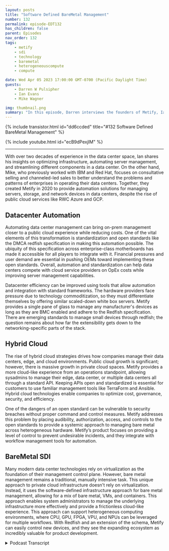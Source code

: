 ```yaml
---
layout: posts
title: "Software Defined BareMetal Management"
number: 132
permalink: episode-EDT132
has_children: false
parent: Episodes
nav_order: 132
tags:
    - metify
    - sdi
    - technology
    - baremetal
    - heterogeneouscompute
    - compute

date: Wed Apr 05 2023 17:00:00 GMT-0700 (Pacific Daylight Time)
guests:
    - Darren W Pulsipher
    - Ian Evans
    - Mike Wagner

img: thumbnail.png
summary: "In this episode, Darren interviews the founders of Metify, Ian Evans and Mike Wagner, about their unique approach to bare metal software-defined infrastructure management using the Redfish standard."
---
```


{% include transistor.html id="dd6ccded" title="#132 Software Defined BareMetal Management" %}

{% include youtube.html id="ecB9dPexjIM" %}

---

With over two decades of experience in the data center space, Ian shares his insights on optimizing infrastructure, automating server management, and streamlining different components in a data center. On the other hand, Mike, who previously worked with IBM and Red Hat, focuses on consultative selling and channeled-led sales to better understand the problems and patterns of enterprises in operating their data centers. Together, they created Metify in 2020 to provide automation solutions for managing servers, storage, and network devices in data centers, despite the rise of public cloud services like RWC Azure and GCP.

## Datacenter Automation

Automating data center management can bring on-prem management closer to a public cloud experience while reducing costs. One of the vital elements of this transformation is standardization and open standards like the DMCA redfish specification in making this automation possible. The ubiquity of this specification across enterprise-class motherboards has made it accessible for all players to integrate with it. Financial pressures and user demand are essential in pushing OEMs toward implementing these open standards. Overall, automation and standardization can help data centers compete with cloud service providers on OpEx costs while improving server management capabilities.

Datacenter efficiency can be improved using tools that allow automation and integration with standard frameworks. The hardware providers face pressure due to technology commoditization, so they must differentiate themselves by offering similar scaled-down white box servers. Metify provides a single pane of glass to manage any manufacturer's devices as long as they are BMC enabled and adhere to the Redfish specification. There are emerging standards to manage small devices through redfish; the question remains about how far the extensibility gets down to the networking-specific parts of the stack.

## Hybrid Cloud

The rise of hybrid cloud strategies drives how companies manage their data centers, edge, and cloud environments. Public cloud growth is significant; however, there is massive growth in private cloud spaces. Metify provides a more cloud-like experience from an operations standpoint, allowing sysadmins to manage their edge, data center, or multiple data centers all through a standard API. Keeping APIs open and standardized is essential for customers to use familiar management tools like TerraForm and Ansible. Hybrid cloud technologies enable companies to optimize cost, governance, security, and efficiency.

One of the dangers of an open standard can be vulnerable to security breaches without proper command and control measures. Metify addresses this problem by placing audibility, authorization, access, and controls to the open standards to provide a systemic approach to managing bare metal across heterogeneous hardware. Metify’s product focuses on providing a level of control to prevent undesirable incidents, and they integrate with workflow management tools for automation.

## BareMetal SDI

Many modern data center technologies rely on virtualization as the foundation of their management control plane. However, bare metal management remains a traditional, manually intensive task. This unique approach to private cloud infrastructure doesn't rely on virtualization. Instead, it uses the software-defined infrastructure approach for bare metal management, allowing for a mix of bare metal, VMs, and containers. This approach enables system administrators to manage the underlying infrastructure more effectively and provide a frictionless cloud-like experience. This approach can support heterogeneous computing environments, where CPU, GPU, FPGA, VPU, and NPUs can be leveraged for multiple workflows. With Redfish and an extension of the schema, Metify can easily control new devices, and they see the expanding ecosystem as incredibly valuable for product development. 


<details>
<summary> Podcast Transcript </summary>

<p>﻿1</p>
<p>Hello, this is Darren</p>
<p>Pulsipher, chief solution,architect of public sector at Intel.</p>
<p>And welcome to Embracing</p>
<p>Digital Transformation,where we investigate effective change,leveraging people processand technology.</p>
<p>He and Mike, welcome to the show.</p>
<p>Thank you.</p>
<p>Good to be here.</p>
<p>Hey, Ian, you're the CTO of Metify.</p>
<p>Let's hear first from you.</p>
<p>Give me a little bit about your backgroundand how you got started.</p>
<p>Sure.</p>
<p>So I have actually worked in the datacenter space for a very long time.</p>
<p>I've probably been in it since 1999,and throughthat I've worked in different rolesanywhere from engineering rolesup through systems architecture.</p>
<p>And yeah, it's just</p>
<p>I've focused on all the different domains,storage, network data center facilities.</p>
<p>And one of the thingsthat I've learned overthe years is how to optimizesome of that infrastructure.</p>
<p>And we're really going to talk to youabout today is what we've created,you know, something that really gets downinto the data center,deep into the data center,and allows you to automate differentaspects of it from servers to storage upthrough network devices and so forth.</p>
<p>Hey, before we get startedthere, though, Mike,tell us a little bit about your backgroundand then why you hooked up with Ian hereto start Modify? Yeah, sounds great.</p>
<p>So I started with IBM many, many moons agoand I was a network engineerand from there I actually stayed with IBMfor quite some timeand shifted into direct sales.</p>
<p>So working a lot with</p>
<p>Enterprise isand getting a look insidetheir data centers,understanding the problems that they face.</p>
<p>Consultative selling, of course,trying to understand the patternsand what it takes torun and operate a data centerand do the things that you need to doto keep the company going and then toeventually use it as a competitive edge.</p>
<p>So that led me to going to Red Hat,and I spent several years at Red</p>
<p>Hat as well, and Red</p>
<p>Hat introduced me to the channel side,which was really, really cool.</p>
<p>So I went from direct salesinto really channel led sales exclusively.</p>
<p>And like I said,that was really apertureopening for me and a fantastic experience.</p>
<p>It was through thatthat I actually met Ian.</p>
<p>He was with one of our top businesspartners, a very large multibillion dollarorganization,and that led directly to solutiondevelopment and the launching of Modifythree years ago.</p>
<p>So that'swhat got me here. Well, three years ago.</p>
<p>So you guys have known each otherfor how long?</p>
<p>Five, six, six years now?</p>
<p>Yeah, Five and six years.</p>
<p>Yeah. Yeah, that's.</p>
<p>That's awesome.</p>
<p>Yeah.</p>
<p>And you're still talking to each other?</p>
<p>Yeah. Okay.</p>
<p>I've been in startups before.</p>
<p>I've done three startups, and.</p>
<p>Yeah,</p>
<p>I don't talk to any of those founders.</p>
<p>Oh, wow.</p>
<p>Yeah, that's.</p>
<p>That's a show on to its own.</p>
<p>I look forward to having our little help.</p>
<p>Yeah, that'll be an interesting show.</p>
<p>We'll have to do thatone of these days, you know?</p>
<p>So what led you guys</p>
<p>What led you guys to create modify?</p>
<p>You talked aboutoptimizing the data center.</p>
<p>So there's a big elephant in the room,and it's called RWC Azure and GCP.</p>
<p>Yeah.</p>
<p>So if if I'm going to be the devil'sadvocate here, I'm going to say,why in the worlddo I need to automate my own data center?</p>
<p>Data centers are dead, but hey, WC comesand tells me that all the time.</p>
<p>Yeah.</p>
<p>Yeah.</p>
<p>Well, I thinkit, I think there's there's a lot to thatthe automation piece ofit is really aroundall the components in the data centeris really be the big oneright now as it stands, you have all thesedifferent problems you have to deal withwithin the data center,you know, different,you know, with Supermicro, Dell, HP,</p>
<p>I mean, you go down the list, right?</p>
<p>There's just a ton of different servers,a lot of different products, and each onekind of has its own specific managedmanagement toolset associated with it.</p>
<p>And while there's a state, there's openstandards coming togetherlike redfish,you know, where you can issue onespecific commandthat will do something on all the servers.</p>
<p>That's great,but you still have to fall backto all those tools, you know, to managefull lifecycle those servers, right?</p>
<p>So I think for for usand where I really view it isif you're going to talkabout the data centerand you're going to build a successfulinfrastructure footprintthat's fully automated,you need to be able to takea lot of those toolsand bring them together, which then bringsyou closer to an experiencethat you would see on the public cloud.</p>
<p>There's less emphasis on the underlyinginfrastructure, less focuson the individual pieces for your,you know, anywhere from a firm updateyou have to do on a server,which is time consuming.</p>
<p>Sometimes that's still very mucha manual process.</p>
<p>All of that really needs to be wrappedinto what I considera single stream of automation.</p>
<p>And then there needs to be somethingthat effectively, you know, kindof almost establish like a single paneof glass server over that entire thing.</p>
<p>So, so so you're cutting outbecause a lot of the complaintsthat people have on whythey want to move to the cloud is speed.</p>
<p>Yeah. And OpEx cost, right?</p>
<p>I can't find the right people.</p>
<p>They cost too much,too much variability in my data center.</p>
<p>And you guys have kind ofcome in and said, hey, let's automateas much of that as we possibly can.</p>
<p>We can run it more efficientlyand so you can compute your own datacenter can compete with the cloud serviceproviders on OpEx cost for sure.</p>
<p>On OpEx cost, right? Yeah, Yeah.</p>
<p>Your overall costscould actually be cheaper in a data centerusing a tool like what you guys have.</p>
<p>Is that right? Exactly.</p>
<p>And that's that's a really important pointbecause there's an absolute breakeven point.</p>
<p>What I whatwe loved about the space in particulargetting getting very low was,first of all,it wasn't possible to do what we're doingsix or seven years ago.</p>
<p>Right.</p>
<p>I mean, because open standardsand the promise of open standardsjust became real.</p>
<p>Essentially in the last five years.</p>
<p>The DMCA came out with the redredfish specification.</p>
<p>The red Cross specification.</p>
<p>Ian bet on it early.</p>
<p>He saw the potential for it,wrote a thesis.</p>
<p>As soon as he showed it to me,</p>
<p>I was like, Holy moly, you're right,this is beautiful.</p>
<p>We can do something with this. And,and we just started workingfrom that point and with the ubiquityof the red four specification nowacross all the motherboard manufacturers,all the motherboardsthat are going out at the enterpriseclass have the VMC built into the boardthat adhere to the retro specification.</p>
<p>All the players just got in line with it.</p>
<p>Okay.</p>
<p>So and this is why do you thinkwhy do you think that is, though,that they've finally got in line?</p>
<p>Because the redfish spechas been out for a long time.</p>
<p>Yeah. Five years. Six years now, yeah.</p>
<p>So it just took off.</p>
<p>So, you know, I think that it wasled by the industry because so</p>
<p>HP and Dell are on the board of the MTFand the guys there.</p>
<p>So they had big champions to begin with.</p>
<p>They recognized that there was a needto have this low levelcompatibility acrossmultiple different hardware profilesto allow for other tools to come inand do what they need to doand integrate with the products in waysthat they couldn't doif it was strictly proprietary.</p>
<p>So and they also saw aheada bit on the white box side, right?</p>
<p>Because the white box guys are coming inproviding this low levelavailability without all the expensiveproprietary tools necessarily.</p>
<p>So you don't want to get pricedout of a game.</p>
<p>And so there was, you know,financial pressures as well as openstandards, pressures from the usersto allow them to do these things,self-service outside of,you know, expensive proprietary toolsto always have to purchaseand maintain in order to run these serversthat they've already purchased.</p>
<p>Right.</p>
<p>So lots of different, you know, pressureshappening to make it all come together.</p>
<p>Yeah, that's absolutely correct. And</p>
<p>I think I'll add a couple of things to it.</p>
<p>One is, you know, there are good restfulstandard was still very much absent.</p>
<p>I mean, you use tools like PMIthat was very common.</p>
<p>Problem with PMI is that, you know,you have security concerns with it.</p>
<p>You know, when you start to deal withthings like the DMG redfish standard,you're actually full rest with that.</p>
<p>So, you know, you'recommunicating a secure manner.</p>
<p>And once people start to see thatthere was actually a serious specificationthat had a consortiumbacking it, like Mike mentioned,all the major OEMs are on board.</p>
<p>You know,</p>
<p>I think they started to take it much moreseriously in terms of implementationand what they could do with it.</p>
<p>And after they saw the capabilitiesand how extensibleit was being, it was, oh, data compliantand there's all these thingsthat really enhance the overall capabilityof server management that really helpedkind of seal the standard.</p>
<p>I think it was just a matterof seeing some of the big guys go in on itand then a lot of the other onesstarted to follow.</p>
<p>And now you see it as,you know, kind of the common standard.</p>
<p>Do you think there'ssome pressure on the OEMsto do this as well to to help improvedata centerefficiency On the optics side, yeah.</p>
<p>So they can compete against cloud serviceproviders because. Yes.</p>
<p>Yes. Right.</p>
<p>I mean, I mean, ultimatelythat's their biggest competition is IWC aswell, as I mentioned.</p>
<p>What they ultimately what it comes down tois everybody has their own tools.</p>
<p>You know, a lot of people have their ownautomation frameworks, right?</p>
<p>They want to be able to use those tools.</p>
<p>They want to be able to integrate thosewith the standard.</p>
<p>So I think that,you know, it really helped quite a lot.</p>
<p>So, you know, that's what might go ahead.</p>
<p>I would just want to know for sure.</p>
<p>I mean, you know,the pressures and theand the commoditization, right?</p>
<p>The technology commoditizationcurve gets everybody eventually.</p>
<p>So the hardware providershave been facing this for some time.</p>
<p>So what do you do to differentiate?</p>
<p>Well, sometimes it's join the herdand make sure that you are that you havesimilar offerings, in this case,more of a scaled downwhite box server that across the board.</p>
<p>Now HP, Dell Supermicro kind of wasthe original heavy in the space, right?</p>
<p>Well,they're trying to take on the inspirationthe quant isthey want to make sure they're not givingthe market weight to the hyperscale.</p>
<p>And especially at the tier two level,there's a number of opportunitieswith large enterprisesthat want some of the resilientresiliency featuresin Dell servers, the fantastic servers,but they also want to be able to automateand do the thingsthat they the way they like doing themat a very at a low level.</p>
<p>So what our tool allows them to dois for the first timehave a single pane of glassthat can heterogeneous sleep providelights outmanagement across any manufacturerand that's not just so serverstorage, networking and really any devicethat's BMC enabled and adheresto the red specification.</p>
<p>So we've done some really cool stuffon the edge as well,which is you're going to ask about aboutthe edge because that's a huge concernthat a lot of my customersand my listeners have ishow do I manage the edge?</p>
<p>Because it's highly heterogeneous, itsconnectivity is questionable.</p>
<p>Yeah, right. Yeah.</p>
<p>And but I still want to be ableto push patches outlike firmware patches or BIOS patches out.</p>
<p>Yeah. And do that in an effective way.</p>
<p>So you guys provide kind of a commoncommon management plane that is longas you said it was only BMC and redfish.</p>
<p>If I can I can take a lookat everything then Yeah yeah, yeah we do.</p>
<p>And we even took it farther during COVIDin, in Ian's neighborhood,there were some teachers that were havingtrouble connecting to the Internetand they because they had these new well,they had broadband issues, right?</p>
<p>So they're real broadband users.</p>
<p>He lives in the Blue Ridge Mountains,beautiful granite range.</p>
<p>Not exactly easy to get a signalthrough there.</p>
<p>Dense forest as well, densely forested.</p>
<p>So, you know, we saw an opportunityto help out the local community did that.</p>
<p>And, you know, we built another productthat works really well with Mojo platformand that's called Photonas photon router.</p>
<p>And it's a it's a it's a proprietary</p>
<p>I mean, I should say it's ait's a very unique built inhas got a lot of skill in this area.</p>
<p>He was a distinguished engineerat Verizon prior to joining by priorto launching Modify anda lot of a lot of skilland expertise in the space.</p>
<p>And what he created was a rather amazingrouter that could do a hell of a lotwith less from a bandwidth perspective.</p>
<p>So taking that, you know,sort of next step from core edgeand then into the customerpremise is where we've taken itall the way, so to speak,and it's all provisionedand maintained by module platform.</p>
<p>So so that's interestingbecause you brought up network.</p>
<p>Yeah.</p>
<p>And do you do network routers, Dothey talk redfish as well.</p>
<p>Can I.</p>
<p>Well at that lower level, yeah.</p>
<p>So it's really interestingif you look at you knowlike in the stand up space,you look at some of the white box,which is, you know,there is emerging standards to managesmall devices through redfish becauseat the end of the day, a lot of those are,you know, x86 64 boxes are,you know, they Yeah, yeah, yeah.</p>
<p>We hope they're using.</p>
<p>Yeah, exactly right.</p>
<p>They are.</p>
<p>So with that, there's really no reasonwhy there can't be a VMC in there.</p>
<p>Expose some of that functionality.</p>
<p>The question is, ishow far does the extensibilityget down to the networking specific,you know, you know, stackparts of the stack and you know, you see</p>
<p>Yang to redfish, you know where you can dothings with with Yang in that top.</p>
<p>And that certainly lends itself to that.</p>
<p>But you're also starting to see morenative capabilities rolled in.</p>
<p>So it's our hope, you know, as the redfishstandard does continue to emergein networking devices,we start to see more coverage for whatwe considerjust white box type of switches.</p>
<p>Yeah, So so</p>
<p>I'm still wrap my headaround this whole thing.</p>
<p>Yeah.</p>
<p>Most organize Asians that I work with nowthey have what I call a multi hybridcloud strategy. Yes.</p>
<p>Where I have data center,</p>
<p>I have edge, I have cloud. Yes.</p>
<p>You guys don't work in the cloud, right?</p>
<p>Becausethe clouddoesn'tlet you guys manage their hardware, right?</p>
<p>That's right.</p>
<p>That would be a bad thing, right?</p>
<p>Oh, yeah. I'mgoing to I'm going to knock every one off.</p>
<p>There's one serverso I could take control of it.</p>
<p>But you guys can provide aa much a much more cloud likeexperience from the operationsside of things like my sysadmins.</p>
<p>Yeah, I can now go to one place and managemy edge, my data centeror multiple data centers, you know. Yeah.</p>
<p>All through all through a common</p>
<p>API, right.</p>
<p>Yeah.</p>
<p>That's great because you mentioned the APIand that's really the key is that we,we, we make the product extensiblein that way that the API is exposed.</p>
<p>So if there is a set of automationsas an example, that do certain thingsin the public cloud and there'ssome elasticity or there's requirements,it needs to reach back into the hybridcloud or private data center.</p>
<p>You know, we're working basicallycustomers are working both those APIs.</p>
<p>And so those two systemsare kind of working in tandemwith each other to do certain things.</p>
<p>So we see as long as we manage the API,we have the API exposed.</p>
<p>You know,the customer can do certain thingswithin that hybrid environmentthat certainly pertainto the private data center in in tandemwith their public cloud deploymentsof because of that API.</p>
<p>Does that meanyou guys have integrations intomanagement toolsthat people are already used to?</p>
<p>Yeah.</p>
<p>So it's a very common use casewhere we kind of the way we look at ourthe way we look at the APIs,we want to keep that as openand as standardized as possible.</p>
<p>So if customers want to be able to take,you know, they have TerraForm,they have Ansible,whatever they're using, right?</p>
<p>Yeah, they can essentially use our APIlike they would any other API,and they can build their ownspecific automation framework that workswith a bunch of different thingsthat Mojo might not even manage.</p>
<p>So, you know, that's that'sbeen a huge focus for us, is keeping thatas accessible and open as we possibly canto facilitate exactly what you mentioned.</p>
<p>All right, cool.</p>
<p>Mike, I know you're etching your kitchen.</p>
<p>Yeah.</p>
<p>There to say something so well,so the hybrid experience,</p>
<p>I mean, it is all hybrid.</p>
<p>So when we talk about youmentioned earlier,one of the first questions was publiccloud growth.</p>
<p>Everyone saying the data centers deadmean.</p>
<p>The fact is the growth in data centersin North America last year,</p>
<p>Okay. A good percentage ofthat was hyperscalers.</p>
<p>But there is also a massive growthin the private cloud space.</p>
<p>So and this isthis is an area that we we've always seenand it's been very consistentacross the years. Yes.</p>
<p>The public cloud is growing,the hyperscalers are growing faster,but the growth of the enterprisesis continuing.</p>
<p>It's not shrinking. It's growing.</p>
<p>So there is a moment whencompaniesrecognize that their public cloudinstantiation is that's a big bill.</p>
<p>There's a there is a specific pricerelated to that ease of useand functionality, as well as being ableto turn things on and off.</p>
<p>So there's a breakpoint.</p>
<p>And from a OpEx perspective,it's becomes much more efficientand palatable for a CFO to say,let's buy the equipment or write it offand we know that we can use thiswell enoughto do all the things that we needed to do.</p>
<p>Okay. Yeah. And you can watch that.</p>
<p>You can watch that from a priceperspective, you know, save millionsand millions of dollars a yearwhich which there's, you know, very publicexamples of like Dropbox was a big onea couple of years ago.</p>
<p>And this idea of cloud repatriationis only picking up steambecause you know the Yeah,you guys well, speaking of, you know,</p>
<p>I was a grandmother who just passed</p>
<p>You're the founder of.</p>
<p>Yeah Gordon</p>
<p>Gordon Moore passed last Friday.</p>
<p>Yeah.</p>
<p>So I mean he's been banging on about,you know, Moore's Lawand you keep making better and betterprocessors.</p>
<p>You can do more with less and less.</p>
<p>So what you can do nowand Ian loves talking about this,what you can do on a single rack nowused to be a couple rows, right?</p>
<p>So the ability to bring in what you needto run the compute that you need is oftenmuch more efficient than spinning upand dropping multiple cycles.</p>
<p>And you get that, you know,shadow it thing under control as well.</p>
<p>So there's a number of reasonsfrom security to governanceto to cost that really drive this.</p>
<p>Yeah.</p>
<p>And, and to that pointthat Mike just made on the governancethat we see that is, you know,you can createwhatever bare metal tools you wantand you can have as much extensibilityand as many systems supportwhatever you need.</p>
<p>If you don't have a good frameworkof governance and policyand security controlsthat are built around that, wherebasically the platform becomesthe custodian of the hardwareand you're you're controlling thingslike what movesfrom staging to production, you know,what can be overwritten, who can do that,who can place a specific workloadon those machines, who canplace firmware, but they can't do specificother things in the system.</p>
<p>These are all things that are criticallyimportant from the CXOs ise or, you know,somebody that is very much interested inthe security posture of their data center.</p>
<p>And since BMC is notoriouslyhave a history of, you know, securityvulnerabilities and things like that,yeah, I was going to say, yeah, that waslevel of oversight on that.</p>
<p>So we see that as critically importanthas to be there.</p>
<p>And that's where a huge focus onour productshas been for,for controlling the datacenter.</p>
<p>Yeah. All right.</p>
<p>So this I'm glad you brought this upbecause this is an issue any timeyou have an open standard, right.</p>
<p>If security wasn't thought about upfrontand like you said with BMC,yeah, I don't really know who's logged in.</p>
<p>I don't know who's made those changes.</p>
<p>Right.</p>
<p>So you guys have put command and controltogetherin in your platformso I can have an auditability trail.</p>
<p>Yeah, I know who has access to whatsets of machines or individual machines,whatever the case may be.</p>
<p>Is that is that of Tuesday. That it is.</p>
<p>Yeah.</p>
<p>We've thatin fact that was one of the areaswe put a very specific level of focuson very early in the productis that we had to have that.</p>
<p>And the Audibility trail,like you mentioned, be able to see what'shappened over a period of time,who did what.</p>
<p>You know, somebody breaks a couple serversmistakenly.</p>
<p>Well,this person or this one never done that.</p>
<p>Yeah right rightso we yeah And then we also, you knowon top of thatwe also see importance around verificationand validation, checking for for specificthings that are done to infrastructure.</p>
<p>So you don't have thingslike cascading failure.</p>
<p>If something fails,you should have some logic in there.</p>
<p>It stops it from doing that again.</p>
<p>So there's a lot of different thingswe see in that governance model.</p>
<p>But yeah, that's, that's really okay.</p>
<p>So, so I can really seesome real value here where before</p>
<p>I'm like, okay,well you put a, an interface in there,blah blah, blah, blah blah,everyone's got this.</p>
<p>But you guys are actually treatingthis like a first classprop from.</p>
<p>Right? A first class up operations thing.</p>
<p>And you've exposed the dirty little secretthat everyone has in data centers.</p>
<p>And Right.</p>
<p>Which isa handful of peoplehold the keys to all the kingdom.</p>
<p>Right? Yeah, right.</p>
<p>They really do.</p>
<p>The sysadmin undoing patch updates.</p>
<p>I'm doing all I have complete controland access of of that machine.</p>
<p>Right.</p>
<p>And you know, no one's watching me, right.</p>
<p>Yeah. And it is you're right.</p>
<p>That is a huge issue.</p>
<p>It's been a longstanding issueand we addressed thatand we yeah we offer a level controlsthat not only preventyou know some some of these lessdesirable things from happening,but also that knowthe auditing pieces of itand everything elsethat are critically important.</p>
<p>So that's that's pretty cool.</p>
<p>Have youintegratedwith any any workflow management ortools that already exist out thereor you provide, you know, those typesof workflows where I can actually dosome automation workflows.</p>
<p>Is that part of your tool or do yourely on a tool above you to do that part?</p>
<p>We do.</p>
<p>We've got so we've what we've doneis there's a couple of thingsthat we focus on there.</p>
<p>We mentioned one, I mentioned the APIso we can bring your own tools.</p>
<p>You know,we're very friendly towards that.</p>
<p>We see that as very important.</p>
<p>The other one is we do have workflowsand automation built into the product,so customers that do havea very specific requirement, let's saythey have 1000 serversacross three different ACSand they want to make sure that they'reonly provisioned on systems that have this</p>
<p>Xeon Gold 6244 processorwith two Optane drives.</p>
<p>And I'm talkingup Intel here. That's right.</p>
<p>About some persistent memoryin their existing memoryor some of our new Flex GPUs, Right?</p>
<p>Yeah, but you can, you can put thoseconstraints based profiles in thereand then you can mobilize a servicecatalog item against that.</p>
<p>So as an example, if they want to deploy</p>
<p>OpenShift, you know, they can do that.</p>
<p>They can put those constraints in there.</p>
<p>Those systems arethen presented as the systems that wouldthen be part of that automated workflowbased on those specific constraints.</p>
<p>Yeah, that's pretty coolbecause I could span multiple OEM vendors.</p>
<p>Yes. Yeah.</p>
<p>In that's in that, which is super cool.</p>
<p>What you just mentioned. That's it.</p>
<p>That, that is, that is reallythe important thing for customers.</p>
<p>They, they don't want to be focusedon all of these different OEMsall over the placeand they would really like toto focus more on,you know, the capability of the systems,what it provides, you know,not having to get into the proprietarytool required to create the pool of,you know, hardware specific itemsthat they needfor a runtime, for a workload,for an OpenShift cluster,for an Anthos cluster, for a ranchercluster, for a Tansey cluster,where we work with all of them or partnerswith all those organizations.</p>
<p>You guys have Major League Baseball.</p>
<p>And what we did for themspecifically is wasan edge based bare metal is going to sayprobably edge, right?</p>
<p>Yeah, absolutely.</p>
<p>So I mean thatthat build was a lot of fun for us.</p>
<p>And you know it'sthey're amazing customer.</p>
<p>And what's cool about Major League</p>
<p>Baseball is theyhave this advanced media groupthat they publish in a technical blog</p>
<p>I think weekly things that they're doingfrom a technical perspective,this is a really advanced group.</p>
<p>They're actually their own consultingoutside Major League Baseball purchase.</p>
<p>I'm assuming they must have beenbuilding them and you know, a lot.</p>
<p>And they said, You know what,we just need to hire.</p>
<p>You guys are going to hire you guys.</p>
<p>Yeah, well, and you know,when you think about it, Major League</p>
<p>Baseball was the they were the first onesthat really got into this big dataimportance of having as much informationthat's right.</p>
<p>Yeah. I mean, think about it. Moneyball,right? I mean, you know,the true datanuts thatknew every possible detail about,you know, what a guy batted under duress,how he batted on Monday,</p>
<p>Wednesday, Friday,where did he sleep last exactly?</p>
<p>In a hotel. It'sall correlated. Well, I'm Tonya.</p>
<p>Did he sleep at home?</p>
<p>Was it a Holiday Inn Express? There we go.</p>
<p>We had a better, better day.</p>
<p>There's data. There's data on it.</p>
<p>So, I mean, so.</p>
<p>But but what were you guys helping</p>
<p>Major League Baseball with?</p>
<p>I mean. Right. You said Edge.</p>
<p>Is this in the stadiums? Is it?</p>
<p>I mean, yeah.</p>
<p>So what?</p>
<p>Yeah, yeah.</p>
<p>So exactly that.</p>
<p>So this isthis is a perfect example of hybrid.</p>
<p>Okay. So and this is Googlewas our partner as well.</p>
<p>And the solution itselfwas every ballpark had to be refreshedwith new hardware and there'sbecause they arethat's a high value target.</p>
<p>Major League Baseball,you know, from a security perspective,they had to make sure thateverything was updated andall their security features were enabled.</p>
<p>So we provided an important layerto make that happenacross any hardware profile for them.</p>
<p>So specifically the build,</p>
<p>I don't know if we can share, but it wasso we'll just say that the builds.</p>
<p>Yeah, the builds were I believeit's five servers per ballpark across</p>
<p>North America and we now we're workingwith the minor league parks as well.</p>
<p>So that's expanded from the first yearwe're in our</p>
<p>I think our third yearnow with Major League Baseball.</p>
<p>I mean they started early with us.</p>
<p>So, so with with Major League</p>
<p>Baseball then.</p>
<p>Yeah, if I have like five serversin each stadium for example.</p>
<p>Yeah, I can, I can sit at headquarters.</p>
<p>I don't even know where headquarters is.</p>
<p>Yeah, it's,well so and I know so Kevin Beckman is thehe's their senior principal.</p>
<p>He's their senior architect who reallyspearheaded the bare metal project.</p>
<p>And so he can sit in one place and manageall these stadiums.</p>
<p>Yeah, the idea. Yeah, that is super cool.</p>
<p>Isn't that cool? Yeah.</p>
<p>So they save money on, you know,travel expenses and flying around to,you know, have to do the thumb drive,low level rebootsto get an OS upgraded or a firmwareupgrade at the specific firmware.</p>
<p>So yeah, there's just a ton of advantagesto being ableto remotely controllow level infrastructure like that.</p>
<p>So it's interestingbecause a lot of times when we talk aboutprivate cloud,we always talk about the software definedinfrastructure layeras virtualizing everythingand you guys don't doany virtualization at all.</p>
<p>We do software defined infrastructure.</p>
<p>Yep, Yes, for bare metal,which to me is even more interesting.</p>
<p>It is because I can do a mixmatch of some bare metal, some VMs. Yes.</p>
<p>Some containers. Yes.</p>
<p>And you guys, you guys can managethe underlying infrastructure.</p>
<p>That's right.</p>
<p>More effectively.</p>
<p>Exactly. Yeah.</p>
<p>Yeah, yeah. That's very cool.</p>
<p>I mean, yeah. So absolutely.</p>
<p>And you know, we, we, we love VMware,we work very well with VMware.</p>
<p>We, we just also have we workwell with everybody.</p>
<p>I mean, just like you and Intel,we work at the chip leveland you know, when you're as low levelas us, we get along with everybodybecause frankly, we just want to make itreally easy for you to access the chipsand do what you need to doat that low level to provide,you know, the pooling and automationto take awaythe manual overheadthat's required with a lot of this.</p>
<p>And once we once we get that solid,once we get that sort of cloudlike experience to be truly frictionless,so you are able to discoverprovisioned hundreds, thousands of nodesfrom a single locationeither in a data center or through hybridand into cloud, which is the cool partabout what Major League Baseball does.</p>
<p>And they publish this, like I mentioned</p>
<p>Kevin back when he published on in Medium.</p>
<p>I have you familiar with the</p>
<p>Yeah yeah yeah yeah mediumas well as their Major League Baseballblog A really great articleabout how they did itbare metal to all the stadiums, you know</p>
<p>And he put some nice diagramswith Mojo platformright at the right at the top of of andso yeah so so so this isthis is really interestingyeah because I can see you guys is helpingactuallyone big push that we have at Intelis what we call heterogeneous compute.</p>
<p>Yeah.</p>
<p>The CPU is a great general purposemachine.</p>
<p>It's been around for 5060 years now.</p>
<p>Yeah, amazing. It is.</p>
<p>But we're starting to see different typesof processors starting to emergelike visual processing units,neuromorphic processing, unit chip use,all these things.</p>
<p>You guys could easily let me managethis heterogeneous compute environment.</p>
<p>Yep, I'm down at the chip level,which is actually pretty cool.</p>
<p>Yeah,that's and, and what exposes more.</p>
<p>Yeah.</p>
<p>And what's exciting about that,what you just mentionedis that, you know, with redfish it's greatbecause it's an extension of the schemaat that point, you know, so.</p>
<p>Right. Yeah. You need,you need some additional functionality.</p>
<p>There's there's standardsboard that reviews it.</p>
<p>They go through the process of extendingthat and then next thing you know,you have some control therethat you you have and as long as thethe lifecycle on the VMs the inthe firmware supports that functionalityyou know you can certainly go inand control those new devices.</p>
<p>So we look forward with the expandingecosystem where it goes into,you know, the rack feed you,it goes into server storage.</p>
<p>I mean, swordfish is another standardthat we didn't really talk about, but,you know, that's that's very muchcentric to obviously storage stuff.</p>
<p>So, yeah, we're following all that stuffvery closely andwe see all those extensionsis incredibly valuableas we move throughthe development of the product.</p>
<p>Yeah, that's one of the best parts aboutcommunity driven innovation in general.</p>
<p>Coming from RedHatand seeing the power of open source.</p>
<p>I mean, to have that open source communityreally driving the R&D,owning the R&D budget for us and,you know, this broad community saying,okay, we absolutely know we need to addthis into the red for specification.</p>
<p>In the case of data centers, you know,they're looking at powercooling all the way back to the plug.</p>
<p>Right.</p>
<p>And you know, those are we have awe have a a green data centersolution that we're workingwith some crypto companies on.</p>
<p>And it's just the wayefficiencies are going to be driventoday and in the very near future.</p>
<p>It's just in its infancy,but it's all really being enabledthrough open standards so everyone can,you know, figure out how to workthese things together, control themin ways that are AI driven, frankly.</p>
<p>Right.</p>
<p>So you are powering up workloadsat specific times, powering down?</p>
<p>Yeah. I was going to say,depending on the bitcoin price,</p>
<p>I may throttle back my power.</p>
<p>There you go. Which is what?</p>
<p>Which is what they do, right.</p>
<p>So sure they do. Yeah.</p>
<p>No, if prices aren't right, the miningthe miners will just shut them off.</p>
<p>But there's, there's ways of having thatbe automated is, is actually pretty cool.</p>
<p>Yeah.</p>
<p>Or depending on price ofis it a cloudy day or not.</p>
<p>Do I have solar panels or</p>
<p>I mean there's a lot of really coolthingsthat you guys can actually help enable.</p>
<p>Yeah.</p>
<p>And right right on that point,</p>
<p>Darren, is the chat tea revolution, right?</p>
<p>So don't get me started on that, right?</p>
<p>Yeah. I don't know if you guys know this.</p>
<p>If you haven't, you should go.</p>
<p>Listen,</p>
<p>I interviewed Chad GPT on this podcast.</p>
<p>Wow. Okay.</p>
<p>I did not hear that yet. I can't wait.</p>
<p>No, no, you got to go. Listen.</p>
<p>Yeah, that's hilarious.</p>
<p>Oh, I mean, so. Yeah.</p>
<p>And I work with Chad. Yep.</p>
<p>Quite a bit as an augment.</p>
<p>As an augment or to the work that I do.</p>
<p>Very cool.</p>
<p>Yeah. Great stuff.</p>
<p>And when you look at what they're doingand the specializationthat's involved in the workloads, right,the compute intensive specializationthat Chatbot requires, Right.</p>
<p>With these new chips and the newframeworks that are being built around it.</p>
<p>So this is just centerof the bull's eye for us, right?</p>
<p>So we're</p>
<p>I don't knowhow much we can talk about it right now.</p>
<p>Well, we're we're we're lookingat a hosted offering, frankly,in this space to provide specializedbare metal workload optimizationacross this specificallyfor chatbot type startupsthat are looking to quickly scalethat super cool their infrastructure.</p>
<p>Right.</p>
<p>So I mean, and these are the thingsthese are the barriers of entry.</p>
<p>Right.</p>
<p>There could be some great ideasthat are out there from a chat, CBTor other, you know, GPU heavyor one of these new chip heavyworkload perspectivesthat we can quickly get up and running.</p>
<p>And it's very easy for us to spin upany of these workloads because again,we operate at the chip leveland whatever the peripherals are thatneed to be added into the box to make itoptimized to run specific workloads,we can easily do that.</p>
<p>So it's somethingthat we're we're kicking aroundand we certainly see potential for.</p>
<p>And given and given thisthis very interesting momentwith chat CBT and the potential for it,not to mention the investmentin this space,there's just going to be a needfor infrastructure, specializedinfrastructure that we are confidentwe we know how to deliverwell in possibly excuse me,possibly specialized infrastructurethat spread across the edge.</p>
<p>That's right.</p>
<p>That's right.</p>
<p>Because I don't necessarilywant to move all that data rightfrom the edge back into a data center.</p>
<p>And in some cases where I'm startingto see some really cool data architectureswhere there is no center,there is no yeah, data center.</p>
<p>It's federated acrossan edge, yetno one's in control in that in that perbox power.</p>
<p>Now you know what you can put in one forhow many cores you can in one processoryou know, and just that piece of new PCIadvancements, you know, all thesethings and VMware, it just it's amazingwhat you can put in to a small box.</p>
<p>So yes, we that point in thereand we totally recognize that andthat's absolutely true. Yeah.</p>
<p>So hey guys, this has been wonderful.</p>
<p>Any last words for our listeners today?</p>
<p>Anything you want to share?</p>
<p>Oh, boy.</p>
<p>No, I think we seem to coverquite a few bases there, no pun intended.</p>
<p>So if they want to find outmore, it's metaphorical.</p>
<p>I o correct.</p>
<p>You mean t if y dot ioa to find out more about your companyand the products that you offer.</p>
<p>Right. That's it.</p>
<p>Yeah. All right, cool.</p>
<p>Thanks. Thanks, guys, for coming on today.</p>
<p>Thank you, Daryn, very much. Daryn.</p>
<p>Thank you for listening to Embracing</p>
<p>Digital Transformation today.</p>
<p>If you enjoyed our podcast,give it five stars on your favoritepodcasting site or YouTube channel.</p>
<p>You can find out more informationabout embracing digital transformationand embracingdigital,org.</p>
<p>Until nexttime, go out and do something wonderful.</p>

</details>
